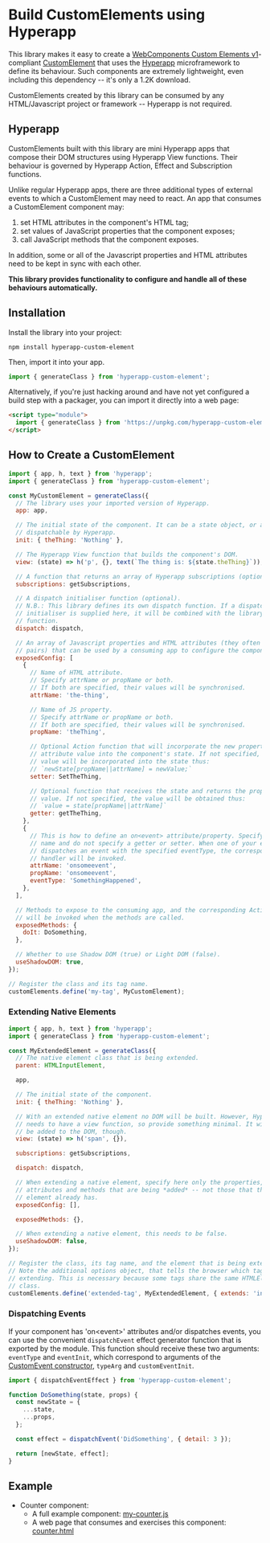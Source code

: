 # Build CustomElements using Hyperapp

This library makes it easy to create a
[WebComponents Custom Elements v1](https://html.spec.whatwg.org/multipage/custom-elements.html#custom-elements)-compliant
[CustomElement](https://developers.google.com/web/fundamentals/web-components/customelements)
that uses the [Hyperapp](https://github.com/jorgebucaran/hyperapp)
microframework to define its behaviour. Such components are extremely
lightweight, even including this dependency -- it's only a 1.2K download.

CustomElements created by this library can be consumed by any HTML/Javascript
project or framework -- Hyperapp is not required.

## Hyperapp

CustomElements built with this library are mini Hyperapp apps that compose their
DOM structures using Hyperapp View functions. Their behaviour is governed by
Hyperapp Action, Effect and Subscription functions.

Unlike regular Hyperapp apps, there are three additional types of external
events to which a CustomElement may need to react. An app that consumes a
CustomElement component may:

1. set HTML attributes in the component's HTML tag;
2. set values of JavaScript properties that the component exposes;
3. call JavaScript methods that the component exposes.

In addition, some or all of the Javascript properties and HTML attributes need
to be kept in sync with each other.

**This library provides functionality to configure and handle all of these
behaviours automatically.**

## Installation

Install the library into your project:

```
npm install hyperapp-custom-element
```

Then, import it into your app.

```javascript
import { generateClass } from 'hyperapp-custom-element';
```

Alternatively, if you're just hacking around and have not yet configured a build
step with a packager, you can import it directly into a web page:

```html
<script type="module">
  import { generateClass } from 'https://unpkg.com/hyperapp-custom-element';
</script>
```

## How to Create a CustomElement

```javascript
import { app, h, text } from 'hyperapp';
import { generateClass } from 'hyperapp-custom-element';

const MyCustomElement = generateClass({
  // The library uses your imported version of Hyperapp.
  app: app,

  // The initial state of the component. It can be a state object, or anything
  // dispatchable by Hyperapp.
  init: { theThing: 'Nothing' },

  // The Hyperapp View function that builds the component's DOM.
  view: (state) => h('p', {}, text(`The thing is: ${state.theThing}`)),

  // A function that returns an array of Hyperapp subscriptions (optional).
  subscriptions: getSubscriptions,

  // A dispatch initialiser function (optional).
  // N.B.: This library defines its own dispatch function. If a dispatch
  // initialiser is supplied here, it will be combined with the library's own
  // function.
  dispatch: dispatch,

  // An array of Javascript properties and HTML attributes (they often come in
  // pairs) that can be used by a consuming app to configure the component.
  exposedConfig: [
    {
      // Name of HTML attribute.
      // Specify attrName or propName or both.
      // If both are specified, their values will be synchronised.
      attrName: 'the-thing',

      // Name of JS property.
      // Specify attrName or propName or both.
      // If both are specified, their values will be synchronised.
      propName: 'theThing',

      // Optional Action function that will incorporate the new property or
      // attribute value into the component's state. If not specified, the
      // value will be incorporated into the state thus:
      // `newState[propName||attrName] = newValue;`
      setter: SetTheThing,

      // Optional function that receives the state and returns the property
      // value. If not specified, the value will be obtained thus:
      // `value = state[propName||attrName]`
      getter: getTheThing,
    },
    {
      // This is how to define an on<event> attribute/property. Specify an event
      // name and do not specify a getter or setter. When one of your effects
      // dispatches an event with the specified eventType, the corresponding
      // handler will be invoked.
      attrName: 'onsomeevent',
      propName: 'onsomeevent',
      eventType: 'SomethingHappened',
    },
  ],

  // Methods to expose to the consuming app, and the corresponding Actions that
  // will be invoked when the methods are called.
  exposedMethods: {
    doIt: DoSomething,
  },

  // Whether to use Shadow DOM (true) or Light DOM (false).
  useShadowDOM: true,
});

// Register the class and its tag name.
customElements.define('my-tag', MyCustomElement);
```

### Extending Native Elements

```javascript
import { app, h, text } from 'hyperapp';
import { generateClass } from 'hyperapp-custom-element';

const MyExtendedElement = generateClass({
  // The native element class that is being extended.
  parent: HTMLInputElement,

  app,

  // The initial state of the component.
  init: { theThing: 'Nothing' },

  // With an extended native element no DOM will be built. However, Hyperapp
  // needs to have a view function, so provide something minimal. It will not
  // be added to the DOM, though.
  view: (state) => h('span', {}),

  subscriptions: getSubscriptions,

  dispatch: dispatch,

  // When extending a native element, specify here only the properties,
  // attributes and methods that are being *added* -- not those that the native
  // element already has.
  exposedConfig: [],

  exposedMethods: {},

  // When extending a native element, this needs to be false.
  useShadowDOM: false,
});

// Register the class, its tag name, and the element that is being extended.
// Note the additional options object, that tells the browser which tag we are
// extending. This is necessary because some tags share the same HTMLElement
// class.
customElements.define('extended-tag', MyExtendedElement, { extends: 'input' });
```

### Dispatching Events

If your component has 'on\<event\>' attributes and/or dispatches events, you can
use the convenient `dispatchEvent` effect generator function that is exported by
the module. This function should receive these two arguments: `eventType` and
`eventInit`, which correspond to arguments of the [CustomEvent
constructor](https://developer.mozilla.org/en-US/docs/Web/API/CustomEvent/CustomEvent),
`typeArg` and `customEventInit`.

```javascript
import { dispatchEventEffect } from 'hyperapp-custom-element';

function DoSomething(state, props) {
  const newState = {
    ...state,
    ...props,
  };

  const effect = dispatchEvent('DidSomething', { detail: 3 });

  return [newState, effect];
}
```

## Example

- Counter component:
  - A full example component: [my-counter.js](./examples/counter/my-counter.js)
  - A web page that consumes and exercises this component:
    [counter.html](./examples/counter/counter.html)
